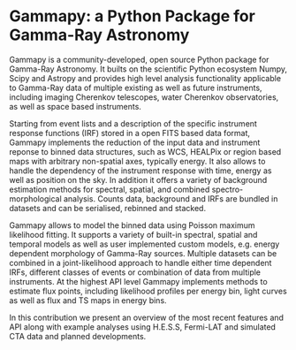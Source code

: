 # Gammapy: a Python Package for Gamma-Ray Astronomy

Gammapy is a community-developed, open source Python package for Gamma-Ray Astronomy.
It builts on the scientific Python ecosystem Numpy, Scipy and Astropy and provides
high level analysis functionality applicable to Gamma-Ray data of multiple existing
as well as future instruments, including imaging Cherenkov telescopes, water Cherenkov
observatories, as well as space based instruments.

Starting from event lists and a description of the specific instrument response functions (IRF)
stored in a open FITS based data format, Gammapy implements the reduction of the input data
and instrument reponse to binned data structures, such as WCS, HEALPix or region based maps
with arbitrary non-spatial axes, typically energy. It also allows to handle the
dependency of the instrument response with time, energy as well as position on the sky.
In addition it offers a variety of background estimation methods for spectral, spatial,
and combined spectro-morphological analysis. Counts data, background and IRFs
are bundled in datasets and can be serialised, rebinned and stacked.

Gammapy allows to model the binned data using Poisson maximum likelihood fitting.
It supports a variety of built-in spectral, spatial and temporal models as well as user implemented
custom models, e.g. energy dependent morphology of Gamma-Ray sources. Multiple datasets
can be combined in a joint-likelihood approach to handle either time dependent IRFs, different classes
of events or combination of data from multiple instruments. At the highest API level Gammapy implements
methods to estimate flux points, including likelihood profiles per energy bin, light curves as well as
flux and TS maps in energy bins.

In this contribution we present an overview of the most recent features and API along with example analyses
using H.E.S.S, Fermi-LAT and simulated CTA data and planned developments.



